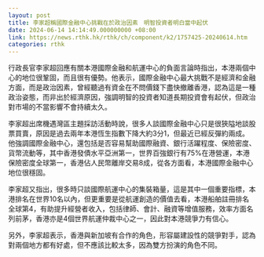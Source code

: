 ```yaml
---
layout: post
title: 李家超稱國際金融中心挑戰在於政治因素　明智投資者明白當中起伏
date: 2024-06-14 14:14:49.000000000 +08:00
link: https://news.rthk.hk/rthk/ch/component/k2/1757425-20240614.htm
categories: rthk
---
```


行政長官李家超回應有關本港國際金融和航運中心的負面言論時指出，本港兩個中心的地位很鞏固，而且很有優勢。他表示，國際金融中心最大挑戰不是經濟和金融方面，而是政治因素，曾經聽過有資金在不問價錢下盡快撤離香港，認為這是一種政治姿態，而非出於經濟原因，強調明智的投資者知道長期投資會有起伏，但政治對市場的不當影響不會持續太久。

李家超出席機遇灣區主題採訪活動時說，很多人談國際金融中心只是很狹隘地談股票買賣，原因是過去兩年本港恆生指數下降大約3分1，但最近已經反彈約兩成。他強調國際金融中心，還包括是否容易幫助國際融資、銀行活躍程度、保險密度、貨幣流動等，其中香港發債水平亞洲第一，世界百強銀行有75%在港營運，本港保險密度全球第一，香港佔人民幣離岸交易8成，從各方面看，本港國際金融中心地位很穩固。

李家超又指出，很多時只談國際航運中心的集裝箱量，這是其中一個重要指標，本港排名在世界10名以內，但更重要是從航運創造的價值去看，本港船舶註冊排名全球第4，有助提升經營者收入，包括律師、會計、融資等增值服務，效率方面名列前茅，香港亦是4個世界航運仲裁中心之一，因此對本港競爭力有信心。

另外，李家超表示，香港與新加坡有合作的角色，形容屬建設性的競爭對手，認為對兩個地方都有好處，但不應該比較太多，因為雙方扮演的角色不同。
